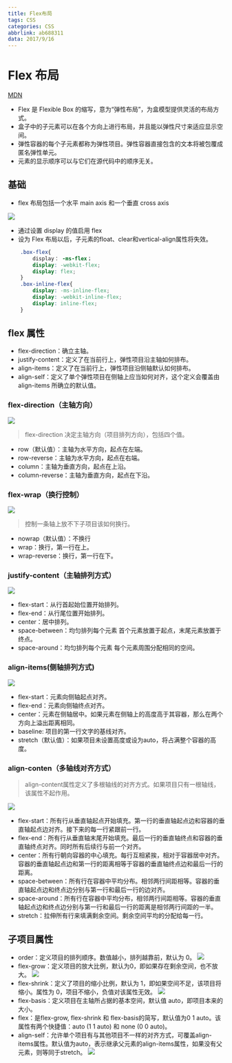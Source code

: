 ```yaml
---
title: Flex布局
tags: CSS
categories: CSS
abbrlink: ab688311
data: 2017/9/16
---
```

# Flex 布局
[MDN](https://developer.mozilla.org/zh-CN/docs/Web/CSS/CSS_Flexible_Box_Layout/Using_CSS_flexible_boxes)
* Flex 是 Flexible Box 的缩写，意为“弹性布局”，为盒模型提供灵活的布局方式。
* 盒子中的子元素可以在各个方向上进行布局，并且能以弹性尺寸来适应显示空间。
* 弹性容器的每个子元素都称为弹性项目。弹性容器直接包含的文本将被包覆成匿名弹性单元。
* 元素的显示顺序可以与它们在源代码中的顺序无关。


## 基础

* flex 布局包括一个水平 main axis 和一个垂直 cross axis

![](https://mdn.mozillademos.org/files/12998/flexbox.png)

* 通过设置 display 的值启用 flex
* 设为 Flex 布局以后，子元素的float、clear和vertical-align属性将失效。

```css
	.box-flex{
		display： -ms-flex；
	    display: -webkit-flex;
	    display: flex;
	}
	.box-inline-flex{
		display: -ms-inline-flex;
	    display: -webkit-inline-flex;
		display: inline-flex;
	}
```

## flex 属性

* flex-direction：确立主轴。
* justify-content：定义了在当前行上，弹性项目沿主轴如何排布。
* align-items：定义了在当前行上，弹性项目沿侧轴默认如何排布。
* align-self：定义了单个弹性项目在侧轴上应当如何对齐，这个定义会覆盖由 align-items 所确立的默认值。

### flex-direction（主轴方向）
![](http://www.ruanyifeng.com/blogimg/asset/2015/bg2015071005.png)
> flex-direction 决定主轴方向（项目排列方向），包括四个值。
* row（默认值）：主轴为水平方向，起点在左端。
* row-reverse：主轴为水平方向，起点在右端。
* column：主轴为垂直方向，起点在上沿。
* column-reverse：主轴为垂直方向，起点在下沿。

### flex-wrap（换行控制）
![](http://www.ruanyifeng.com/blogimg/asset/2015/bg2015071006.png)
> 控制一条轴上放不下子项目该如何换行。

* nowrap（默认值）：不换行
* wrap：换行，第一行在上。
* wrap-reverse：换行，第一行在下。

### justify-content（主轴排列方式）
![](http://www.ruanyifeng.com/blogimg/asset/2015/bg2015071010.png)
* flex-start：从行首起始位置开始排列。
* flex-end：从行尾位置开始排列。
* center：居中排列。
* space-between：均匀排列每个元素
首个元素放置于起点，末尾元素放置于终点。
* space-around：均匀排列每个元素
每个元素周围分配相同的空间。

### align-items(侧轴排列方式)
![](http://www.ruanyifeng.com/blogimg/asset/2015/bg2015071011.png)

* flex-start：元素向侧轴起点对齐。
* flex-end：元素向侧轴终点对齐。
* center：元素在侧轴居中。如果元素在侧轴上的高度高于其容器，那么在两个方向上溢出距离相同。
* baseline: 项目的第一行文字的基线对齐。
* stretch（默认值）：如果项目未设置高度或设为auto，将占满整个容器的高度。

### align-conten（多轴线对齐方式）

> align-content属性定义了多根轴线的对齐方式。如果项目只有一根轴线，该属性不起作用。

![](http://www.ruanyifeng.com/blogimg/asset/2015/bg2015071012.png)
* flex-start：所有行从垂直轴起点开始填充。第一行的垂直轴起点边和容器的垂直轴起点边对齐。接下来的每一行紧跟前一行。
* flex-end：所有行从垂直轴末尾开始填充。最后一行的垂直轴终点和容器的垂直轴终点对齐。同时所有后续行与前一个对齐。
* center：所有行朝向容器的中心填充。每行互相紧挨，相对于容器居中对齐。容器的垂直轴起点边和第一行的距离相等于容器的垂直轴终点边和最后一行的距离。
* space-between：所有行在容器中平均分布。相邻两行间距相等。容器的垂直轴起点边和终点边分别与第一行和最后一行的边对齐。
* space-around：所有行在容器中平均分布，相邻两行间距相等。容器的垂直轴起点边和终点边分别与第一行和最后一行的距离是相邻两行间距的一半。
* stretch：拉伸所有行来填满剩余空间。剩余空间平均的分配给每一行。

## 子项目属性

* order：定义项目的排列顺序。数值越小，排列越靠前，默认为 0。
![](http://www.ruanyifeng.com/blogimg/asset/2015/bg2015071013.png)
* flex-grow：定义项目的放大比例，默认为0，即如果存在剩余空间，也不放大。
![](http://www.ruanyifeng.com/blogimg/asset/2015/bg2015071014.png)
* flex-shrink：定义了项目的缩小比例，默认为 1，即如果空间不足，该项目将缩小。属性为 0，项目不缩小，负值对该属性无效。
![](http://www.ruanyifeng.com/blogimg/asset/2015/bg2015071015.jpg)
* flex-basis：定义项目在主轴所占据的基本空间，默认值 auto，即项目本来的大小。
* flex：是flex-grow, flex-shrink 和 flex-basis的简写，默认值为0 1 auto。该属性有两个快捷值：auto (1 1 auto) 和 none (0 0 auto)。
* align-self：允许单个项目有与其他项目不一样的对齐方式，可覆盖align-items属性。默认值为auto，表示继承父元素的align-items属性，如果没有父元素，则等同于stretch。
![](http://www.ruanyifeng.com/blogimg/asset/2015/bg2015071016.png)